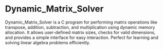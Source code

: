 # Dynamic_Matrix_Solver
Dynamic_Matrix_Solver is a C program for performing matrix operations like transpose, addition, subtraction, and multiplication using dynamic memory allocation. It allows user-defined matrix sizes, checks for valid dimensions, and provides a simple interface for easy interaction. Perfect for learning and solving linear algebra problems efficiently.
